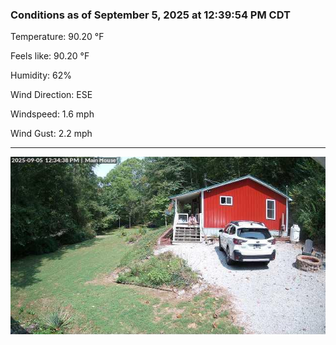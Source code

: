 ### Conditions as of September 5, 2025 at 12:39:54 PM CDT 

Temperature: 90.20 &deg;F

Feels like: 90.20 &deg;F

Humidity: 62%

Wind Direction: ESE

Windspeed: 1.6 mph

Wind Gust: 2.2 mph

---

<img src="./images/latest.jpeg"/>

